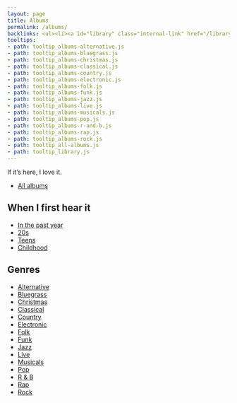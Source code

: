 ```yaml
---
layout: page
title: Albums
permalink: /albums/
backlinks: <ul><li><a id="library" class="internal-link" href="/library/">Library</a></li></ul>
tooltips: 
- path: tooltip_albums-alternative.js
- path: tooltip_albums-bluegrass.js
- path: tooltip_albums-christmas.js
- path: tooltip_albums-classical.js
- path: tooltip_albums-country.js
- path: tooltip_albums-electronic.js
- path: tooltip_albums-folk.js
- path: tooltip_albums-funk.js
- path: tooltip_albums-jazz.js
- path: tooltip_albums-live.js
- path: tooltip_albums-musicals.js
- path: tooltip_albums-pop.js
- path: tooltip_albums-r-and-b.js
- path: tooltip_albums-rap.js
- path: tooltip_albums-rock.js
- path: tooltip_all-albums.js
- path: tooltip_library.js
---
```


If it’s here, I love it.

* <a id="all-albums" class="internal-link" href="/all-albums/">All albums</a>

## When I first hear it

* <a id="albums-in-the-past-year" class="internal-link" href="/albums-in-the-past-year/">In the past year</a>
* <a id="albums-20s" class="internal-link" href="/albums-20s/">20s</a>
* <a id="albums-teens" class="internal-link" href="/albums-teens/">Teens</a>
* <a id="albums-childhood" class="internal-link" href="/albums-childhood/">Childhood</a>

## Genres

* <a id="albums-alternative" class="internal-link" href="/albums-alternative/">Alternative</a>
* <a id="albums-bluegrass" class="internal-link" href="/albums-bluegrass/">Bluegrass</a>
* <a id="albums-christmas" class="internal-link" href="/albums-christmas/">Christmas</a>
* <a id="albums-classical" class="internal-link" href="/albums-classical/">Classical</a>
* <a id="albums-country" class="internal-link" href="/albums-country/">Country</a>
* <a id="albums-electronic" class="internal-link" href="/albums-electronic/">Electronic</a>
* <a id="albums-folk" class="internal-link" href="/albums-folk/">Folk</a>
* <a id="albums-funk" class="internal-link" href="/albums-funk/">Funk</a>
* <a id="albums-jazz" class="internal-link" href="/albums-jazz/">Jazz</a>
* <a id="albums-live" class="internal-link" href="/albums-live/">Live</a>
* <a id="albums-musicals" class="internal-link" href="/albums-musicals/">Musicals</a>
* <a id="albums-pop" class="internal-link" href="/albums-pop/">Pop</a>
* <a id="albums-r-and-b" class="internal-link" href="/albums-r-and-b/">R & B</a>
* <a id="albums-rap" class="internal-link" href="/albums-rap/">Rap</a>
* <a id="albums-rock" class="internal-link" href="/albums-rock/">Rock</a>
